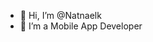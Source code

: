 - 👋 Hi, I’m @Natnaelk
- 👀 I’m a Mobile App Developer



<!---
Natnaelk/Natnaelk is a ✨ special ✨ repository because its `README.md` (this file) appears on your GitHub profile.
You can click the Preview link to take a look at your changes.
--->
